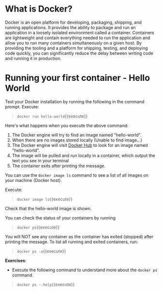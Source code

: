 # What is Docker?

Docker is an open platform for developing, packaging, shipping, and running applications. It provides the ability to package and run an application in a loosely isolated environment called a container. Containers are lightweight and contain everything needed to run the application and allow you to run many containers simultaneously on a given host. By providing the tooling and a platform for shipping, testing, and deploying code quickly, you can significantly reduce the delay between writing code and running it in production.

# Running your first container - Hello World 

Test your Docker installation by running the following in the command prompt. Execute:

> `docker run hello-world`{{execute}}

Here's what happens when you execute the above command:
1. The Docker engine will try to find an image named "hello-world". 
2. When there are no images stored locally (Unable to find image...)
3. The Docker engine will visit [Docker Hub](https://hub.docker.com/) to look for an image named "hello-world".
4. The image will be pulled and run locally in a container, which output the text you see in your terminal
5. The container exits after printing the message.

You can use the `docker image ls` command to see a list of all images on your machine (Docker host). 

Execute: 

> `docker image ls`{{execute}}

Check that the hello-world image is shown.

You can check the status of your containers by running

> `docker ps`{{execute}}

You will NOT see any container as the container has exited (stopped) after printing the message. 
To list all running and exited containers, run:

> `docker ps -a`{{execute}}

**Exercises**: 
* Execute the following command to understand more about the `docker ps` command.
> `docker ps --help`{{execute}}